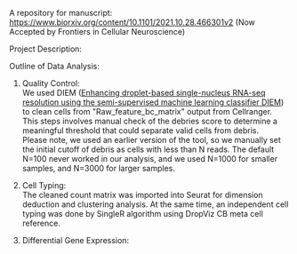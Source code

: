A repository for manuscript: https://www.biorxiv.org/content/10.1101/2021.10.28.466301v2 (Now Accepted by Frontiers in Cellular Neuroscience)

Project Description:


Outline of Data Analysis:

1. Quality Control:  
   We used DIEM ([Enhancing droplet-based single-nucleus RNA-seq resolution using the semi-supervised machine learning classifier DIEM](https://www.nature.com/articles/s41598-020-67513-5)) to clean cells from "Raw_feature_bc_matrix" output from Cellranger.  
   This steps involves manual check of the debries score to determine a meaningful threshold that could separate valid cells from debris.  
   Please note, we used an earlier version of the tool, so we manually set the initial cutoff of debris as cells with less than N reads. The default N=100 never worked in our analysis, and we used N=1000 for smaller samples, and N=3000 for larger samples.  
   
2. Cell Typing:  
   The cleaned count matrix was imported into Seurat for dimension deduction and clustering analysis. At the same time, an independent cell typing was done by SingleR algorithm using DropViz CB meta cell reference.  
   

3. Differential Gene Expression:  
   
